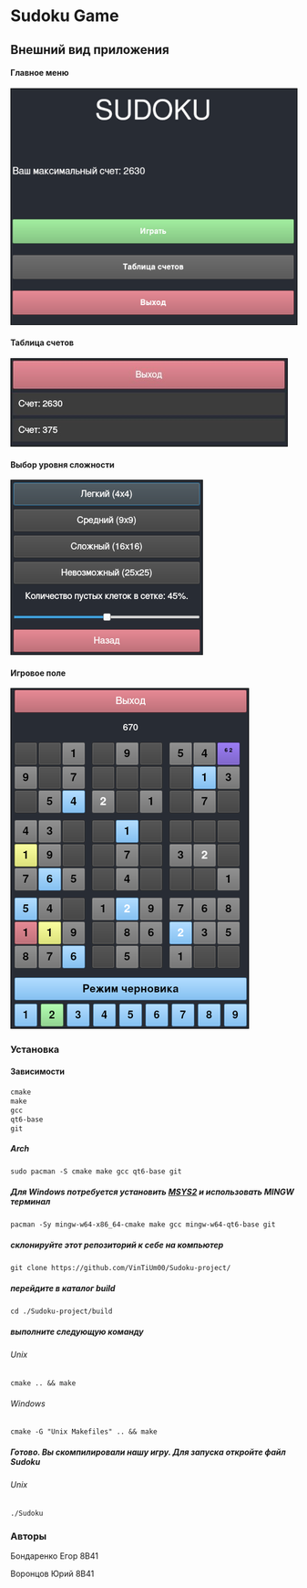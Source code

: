 # Sudoku Game

## Внешний вид приложения

#### Главное меню
![Alt Text](./preview/main_menu.png)

#### Таблица счетов
![Alt Text](./preview/Scores_menu.jpg)

#### Выбор уровня сложности
![Alt Text](./preview/Dif_Menu.png)

#### Игровое поле
![Alt Text](./preview/gameplay.png)

### Установка

#### Зависимости
```
cmake
make
gcc
qt6-base
git
```

##### Arch
```
sudo pacman -S cmake make gcc qt6-base git
```

##### Для Windows потребуется установить [MSYS2](https://www.msys2.org/) и использовать MINGW терминал
```
pacman -Sy mingw-w64-x86_64-cmake make gcc mingw-w64-qt6-base git
```

##### склонируйте этот репозиторий к себе на компьютер
```
git clone https://github.com/VinTiUm00/Sudoku-project/
```

##### перейдите в каталог build
```
cd ./Sudoku-project/build
```

##### выполните следующую команду
###### Unix
```
cmake .. && make
```
###### Windows
```
cmake -G "Unix Makefiles" .. && make
```

##### Готово. Вы скомпилировали нашу игру. Для запуска откройте файл Sudoku
###### Unix
```
./Sudoku
```

### Авторы
Бондаренко Егор 8В41

Воронцов Юрий 8В41
